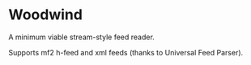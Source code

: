 Woodwind
========

A minimum viable stream-style feed reader.

Supports mf2 h-feed and xml feeds (thanks to Universal Feed Parser).
